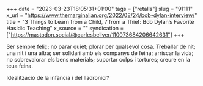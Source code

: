 +++
date = "2023-03-23T18:05:31+01:00"
tags = ["retalls"]
slug = "91111"
x_url = "https://www.themarginalian.org/2022/08/24/bob-dylan-interview/"
title = "3 Things to Learn from a Child, 7 from a Thief: Bob Dylan’s Favorite Hasidic Teaching"
x_source = ""
syndication = ["https://mastodon.social/@carlesbellver/110073684206642631"]
+++

Ser sempre feliç; no parar quiet; plorar per qualsevol cosa. Treballar de nit; una nit i una altra; ser solidari amb els companys de feina; arriscar la vida; no sobrevalorar els bens materials; suportar colps i tortures; creure en la teua feina.

Idealització de la infància i del lladronici?
